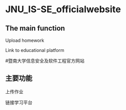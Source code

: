 # JNU_IS-SE_officialwebsite

The main function 
-------------
Upload homework

Link to educational platform

#暨南大学信息安全及软件工程官方网站

主要功能
-------------
上传作业

链接学习平台

